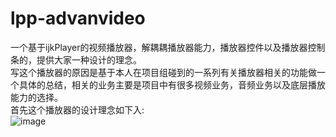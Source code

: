 # lpp-advanvideo
一个基于ijkPlayer的视频播放器，解耦耦播放器能力，播放器控件以及播放器控制条的，提供大家一种设计的理念。<br>
写这个播放器的原因是基于本人在项目组碰到的一系列有关播放器相关的功能做一个具体的总结，相关的业务主要是项目中有很多视频业务，音频业务以及底层播放能力的选择。<br>
首先这个播放器的设计理念如下入:<br>
![image](https://github.com/LinpanpanAtCode/lpp-advanvideo/blob/master/lppvideoplayer/readme/%E6%92%AD%E6%94%BE%E5%99%A8%E8%AE%BE%E8%AE%A1%E7%BB%93%E6%9E%84%E5%9B%BE.png)
